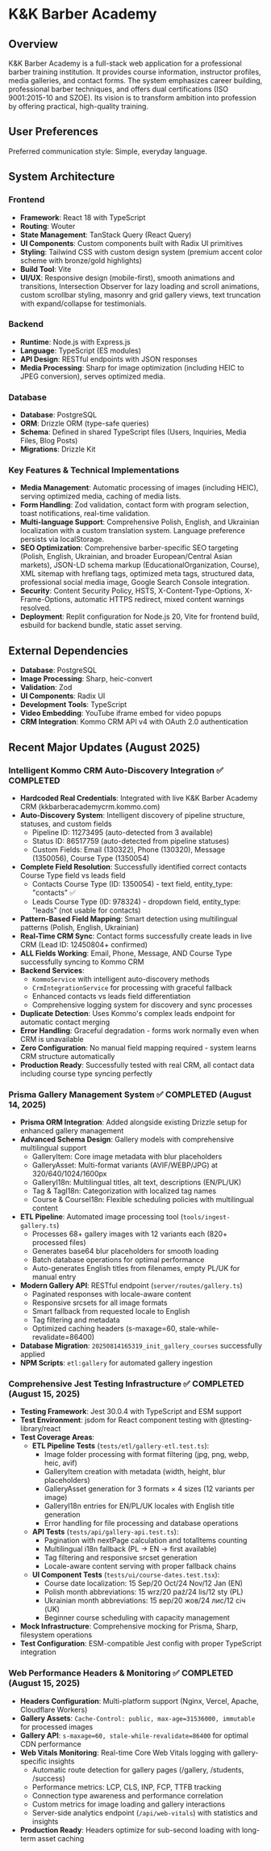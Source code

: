 # K&K Barber Academy

## Overview
K&K Barber Academy is a full-stack web application for a professional barber training institution. It provides course information, instructor profiles, media galleries, and contact forms. The system emphasizes career building, professional barber techniques, and offers dual certifications (ISO 9001:2015-10 and SZOE). Its vision is to transform ambition into profession by offering practical, high-quality training.

## User Preferences
Preferred communication style: Simple, everyday language.

## System Architecture

### Frontend
- **Framework**: React 18 with TypeScript
- **Routing**: Wouter
- **State Management**: TanStack Query (React Query)
- **UI Components**: Custom components built with Radix UI primitives
- **Styling**: Tailwind CSS with custom design system (premium accent color scheme with bronze/gold highlights)
- **Build Tool**: Vite
- **UI/UX**: Responsive design (mobile-first), smooth animations and transitions, Intersection Observer for lazy loading and scroll animations, custom scrollbar styling, masonry and grid gallery views, text truncation with expand/collapse for testimonials.

### Backend
- **Runtime**: Node.js with Express.js
- **Language**: TypeScript (ES modules)
- **API Design**: RESTful endpoints with JSON responses
- **Media Processing**: Sharp for image optimization (including HEIC to JPEG conversion), serves optimized media.

### Database
- **Database**: PostgreSQL
- **ORM**: Drizzle ORM (type-safe queries)
- **Schema**: Defined in shared TypeScript files (Users, Inquiries, Media Files, Blog Posts)
- **Migrations**: Drizzle Kit

### Key Features & Technical Implementations
- **Media Management**: Automatic processing of images (including HEIC), serving optimized media, caching of media lists.
- **Form Handling**: Zod validation, contact form with program selection, toast notifications, real-time validation.
- **Multi-language Support**: Comprehensive Polish, English, and Ukrainian localization with a custom translation system. Language preference persists via localStorage.
- **SEO Optimization**: Comprehensive barber-specific SEO targeting (Polish, English, Ukrainian, and broader European/Central Asian markets), JSON-LD schema markup (EducationalOrganization, Course), XML sitemap with hreflang tags, optimized meta tags, structured data, professional social media image, Google Search Console integration.
- **Security**: Content Security Policy, HSTS, X-Content-Type-Options, X-Frame-Options, automatic HTTPS redirect, mixed content warnings resolved.
- **Deployment**: Replit configuration for Node.js 20, Vite for frontend build, esbuild for backend bundle, static asset serving.

## External Dependencies
- **Database**: PostgreSQL
- **Image Processing**: Sharp, heic-convert
- **Validation**: Zod
- **UI Components**: Radix UI
- **Development Tools**: TypeScript
- **Video Embedding**: YouTube iframe embed for video popups
- **CRM Integration**: Kommo CRM API v4 with OAuth 2.0 authentication

## Recent Major Updates (August 2025)
### Intelligent Kommo CRM Auto-Discovery Integration ✅ COMPLETED
- **Hardcoded Real Credentials**: Integrated with live K&K Barber Academy CRM (kkbarberacademycrm.kommo.com)
- **Auto-Discovery System**: Intelligent discovery of pipeline structure, statuses, and custom fields
  - Pipeline ID: 11273495 (auto-detected from 3 available)
  - Status ID: 86517759 (auto-detected from pipeline statuses)
  - Custom Fields: Email (130322), Phone (130320), Message (1350056), Course Type (1350054)
- **Complete Field Resolution**: Successfully identified correct contacts Course Type field vs leads field
  - Contacts Course Type (ID: 1350054) - text field, entity_type: "contacts" ✅
  - Leads Course Type (ID: 978324) - dropdown field, entity_type: "leads" (not usable for contacts)
- **Pattern-Based Field Mapping**: Smart detection using multilingual patterns (Polish, English, Ukrainian)
- **Real-Time CRM Sync**: Contact forms successfully create leads in live CRM (Lead ID: 12450804+ confirmed)
- **ALL Fields Working**: Email, Phone, Message, AND Course Type successfully syncing to Kommo CRM
- **Backend Services**: 
  - `KommoService` with intelligent auto-discovery methods
  - `CrmIntegrationService` for processing with graceful fallback
  - Enhanced contacts vs leads field differentiation
  - Comprehensive logging system for discovery and sync processes
- **Duplicate Detection**: Uses Kommo's complex leads endpoint for automatic contact merging
- **Error Handling**: Graceful degradation - forms work normally even when CRM is unavailable
- **Zero Configuration**: No manual field mapping required - system learns CRM structure automatically
- **Production Ready**: Successfully tested with real CRM, all contact data including course type syncing perfectly

### Prisma Gallery Management System ✅ COMPLETED (August 14, 2025)
- **Prisma ORM Integration**: Added alongside existing Drizzle setup for enhanced gallery management
- **Advanced Schema Design**: Gallery models with comprehensive multilingual support
  - GalleryItem: Core image metadata with blur placeholders
  - GalleryAsset: Multi-format variants (AVIF/WEBP/JPG) at 320/640/1024/1600px
  - GalleryI18n: Multilingual titles, alt text, descriptions (EN/PL/UK)
  - Tag & TagI18n: Categorization with localized tag names
  - Course & CourseI18n: Flexible scheduling policies with multilingual content
- **ETL Pipeline**: Automated image processing tool (`tools/ingest-gallery.ts`)
  - Processes 68+ gallery images with 12 variants each (820+ processed files)
  - Generates base64 blur placeholders for smooth loading
  - Batch database operations for optimal performance
  - Auto-generates English titles from filenames, empty PL/UK for manual entry
- **Modern Gallery API**: RESTful endpoint (`server/routes/gallery.ts`)
  - Paginated responses with locale-aware content
  - Responsive srcsets for all image formats
  - Smart fallback from requested locale to English
  - Tag filtering and metadata
  - Optimized caching headers (s-maxage=60, stale-while-revalidate=86400)
- **Database Migration**: `20250814165319_init_gallery_courses` successfully applied
- **NPM Scripts**: `etl:gallery` for automated gallery ingestion

### Comprehensive Jest Testing Infrastructure ✅ COMPLETED (August 15, 2025)
- **Testing Framework**: Jest 30.0.4 with TypeScript and ESM support
- **Test Environment**: jsdom for React component testing with @testing-library/react
- **Test Coverage Areas**: 
  - **ETL Pipeline Tests** (`tests/etl/gallery-etl.test.ts`): 
    - Image folder processing with format filtering (jpg, png, webp, heic, avif)
    - GalleryItem creation with metadata (width, height, blur placeholders)
    - GalleryAsset generation for 3 formats × 4 sizes (12 variants per image)
    - GalleryI18n entries for EN/PL/UK locales with English title generation
    - Error handling for file processing and database operations
  - **API Tests** (`tests/api/gallery-api.test.ts`):
    - Pagination with nextPage calculation and totalItems counting
    - Multilingual i18n fallback (PL → EN → first available)
    - Tag filtering and responsive srcset generation
    - Locale-aware content serving with proper fallback chains
  - **UI Component Tests** (`tests/ui/course-dates.test.tsx`):
    - Course date localization: 15 Sep/20 Oct/24 Nov/12 Jan (EN)
    - Polish month abbreviations: 15 wrz/20 paź/24 lis/12 sty (PL)  
    - Ukrainian month abbreviations: 15 вер/20 жов/24 лис/12 січ (UK)
    - Beginner course scheduling with capacity management
- **Mock Infrastructure**: Comprehensive mocking for Prisma, Sharp, filesystem operations
- **Test Configuration**: ESM-compatible Jest config with proper TypeScript integration

### Web Performance Headers & Monitoring ✅ COMPLETED (August 15, 2025)
- **Headers Configuration**: Multi-platform support (Nginx, Vercel, Apache, Cloudflare Workers)
- **Gallery Assets**: `Cache-Control: public, max-age=31536000, immutable` for processed images
- **Gallery API**: `s-maxage=60, stale-while-revalidate=86400` for optimal CDN performance
- **Web Vitals Monitoring**: Real-time Core Web Vitals logging with gallery-specific insights
  - Automatic route detection for gallery pages (/gallery, /students, /success)
  - Performance metrics: LCP, CLS, INP, FCP, TTFB tracking
  - Connection type awareness and performance correlation
  - Custom metrics for image loading and gallery interactions
  - Server-side analytics endpoint (`/api/web-vitals`) with statistics and insights
- **Production Ready**: Headers optimize for sub-second loading with long-term asset caching